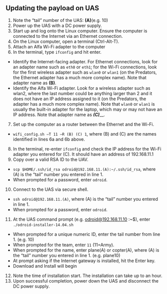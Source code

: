 ## Updating the payload on UAS
1.	Note the “tail” number of the UAS: ________(A)________(e.g. 10)
2.	Power up the UAS with a DC power supply.
3.	Start up and log onto the Linux computer.  Ensure the computer is connected to the Internet via an Ethernet connection.
4.	On the Linux computer, open a terminal (Ctrl-Alt-T).
5.	Attach an Alfa Wi-Fi adapter to the computer
6.	In the terminal, type `ifconfig` and hit enter.
 - Identify the Internet-facing adapter. For Ethernet connections, look for an adapter name such as `eth0` or `eth1`; for the Wi-Fi connections, look for the first wireless adapter such as `wlan0` or `wlan1` (on the Predators, the Ethernet adapter has a much more complex name).  Note that adapter name as ________(B)________.
 - Identify the Alfa Wi-Fi adapter.  Look for a wireless adapter such as wlan2, where the last number could be anything larger than 2 and it does not have an IP address assigned to it (on the Predators, the adapter has a much more complex name).  Note that `wlan0` or `wlan1` is usually the built-in adapter for the laptop, which may or may not have an IP address.  Note that adapter name as _______(C)_________.  
7.	Set up the computer as a router between the Ethernet and the Wi-Fi.
  - `wifi_config.sh –T 11 –R (B) (C) 1`, where (B) and (C) are the names identified in lines 6a and 6b above.
8.	In the terminal, re-enter `ifconfig` and check the IP address for the Wi-Fi adapter you entered for (C). It should have an address of 192.168.11.1
9.	Copy over a valid RSA ID to the UAV. 
  - `scp $HOME/.ssh/id_rsa odroid@192.168.11.(A):~/.ssh/id_rsa`, where (A) is the “tail” number you entered in line 1. 
  - When prompted for a password, enter `odroid`.
10.	Connect to the UAS via secure shell.  
  - `ssh odroid@192.168.11.(A)`, where (A) is the “tail” number you entered in line 1.  
  - When prompted for a password, enter `odroid`.
11.	At the UAS command prompt (e.g. odroid@192.168.11.10 :~$), enter `./odroid-installer-14.04.sh`
  - When prompted for a unique numeric ID, enter the tail number from line 1. (e.g. 10)
  - When prompted for the team, enter `11` (11=Army).
  - When prompted for the name, enter plane(A) or copter(A), where (A) is the “tail” number you entered in line 1.  (e.g. plane10)
  - At prompt asking if the Internet gateway is installed, hit the Enter key.
  - Download and Install will begin
12.	Note the time of installation start. The installation can take up to an hour. 
13. Upon successful completion, power down the UAS and disconnect the DC power supply.
